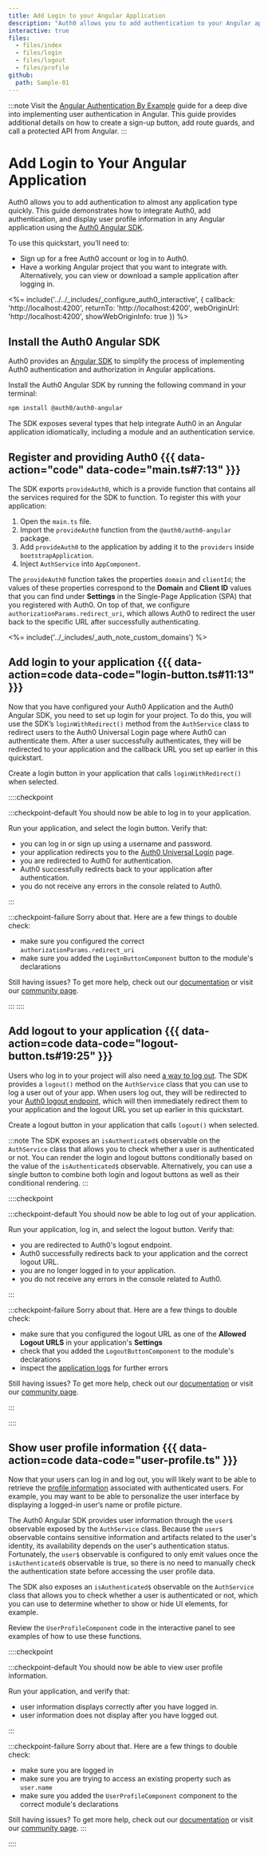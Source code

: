 ```yaml
---
title: Add Login to your Angular Application
description: "Auth0 allows you to add authentication to your Angular application and gain access to user profile information. This guide demonstrates common snippets used to integrate Auth0 with any new or existing Angular application using the Auth0 Angular SDK."
interactive: true
files:
  - files/index
  - files/login
  - files/logout
  - files/profile
github:
  path: Sample-01
---
```


:::note
Visit the <a href="https://developer.auth0.com/resources/guides/spa/angular/basic-authentication" target="_blank" rel="noreferrer">Angular Authentication By Example</a> guide for a deep dive into implementing user authentication in Angular. This guide provides additional details on how to create a sign-up button, add route guards, and call a protected API from Angular.
:::

# Add Login to Your Angular Application

Auth0 allows you to add authentication to almost any application type quickly. This guide demonstrates how to integrate Auth0, add authentication, and display user profile information in any Angular application using the <a href="https://github.com/auth0/auth0-angular" target="_blank" rel="noreferrer">Auth0 Angular SDK</a>.

To use this quickstart, you’ll need to:

- Sign up for a free Auth0 account or log in to Auth0.
- Have a working Angular project that you want to integrate with. Alternatively, you can view or download a sample application after logging in.

<%= include('../../_includes/_configure_auth0_interactive', { 
  callback: 'http://localhost:4200',
  returnTo: 'http://localhost:4200',
  webOriginUrl: 'http://localhost:4200',
  showWebOriginInfo: true
}) %>

## Install the Auth0 Angular SDK

Auth0 provides an <a href="https://github.com/auth0/auth0-angular" target="_blank" rel="noreferrer">Angular SDK</a> to simplify the process of implementing Auth0 authentication and authorization in Angular applications.

Install the Auth0 Angular SDK by running the following command in your terminal:

```bash
npm install @auth0/auth0-angular
```

The SDK exposes several types that help integrate Auth0 in an Angular application idiomatically, including a module and an authentication service.

## Register and providing Auth0 {{{ data-action="code" data-code="main.ts#7:13" }}}

The SDK exports `provideAuth0`, which is a provide function that contains all the services required for the SDK to function. To register this with your application:

1. Open the `main.ts` file.
2. Import the `provideAuth0` function from the `@auth0/auth0-angular` package.
3. Add `provideAuth0` to the application by adding it to the `providers` inside `bootstrapApplication`.
4. Inject `AuthService` into `AppComponent`.

The `provideAuth0` function takes the properties `domain` and `clientId`; the values of these properties correspond to the **Domain** and **Client ID** values that you can find under **Settings** in the Single-Page Application (SPA) that you registered with Auth0. On top of that, we configure `authorizationParams.redirect_uri`, which allows Auth0 to redirect the user back to the specific URL after successfully authenticating.

<%= include('../_includes/_auth_note_custom_domains') %>

## Add login to your application {{{ data-action=code data-code="login-button.ts#11:13" }}}

Now that you have configured your Auth0 Application and the Auth0 Angular SDK, you need to set up login for your project. To do this, you will use the SDK’s `loginWithRedirect()` method from the `AuthService` class to redirect users to the Auth0 Universal Login page where Auth0 can authenticate them. After a user successfully authenticates, they will be redirected to your application and the callback URL you set up earlier in this quickstart.

Create a login button in your application that calls `loginWithRedirect()` when selected.

::::checkpoint

:::checkpoint-default
You should now be able to log in to your application.

Run your application, and select the login button. Verify that:

- you can log in or sign up using a username and password.
- your application redirects you to the <a href="https://auth0.com/universal-login" target="_blank" rel="noreferrer">Auth0 Universal Login</a> page.
- you are redirected to Auth0 for authentication.
- Auth0 successfully redirects back to your application after authentication.
- you do not receive any errors in the console related to Auth0.

:::

:::checkpoint-failure
Sorry about that. Here are a few things to double check:

- make sure you configured the correct `authorizationParams.redirect_uri`
- make sure you added the `LoginButtonComponent` button to the module's declarations

Still having issues? To get more help, check out our <a href="/" target="_blank" rel="noreferrer">documentation</a> or visit our <a href="https://community.auth0.com" target="_blank" rel="noreferrer">community page</a>.

:::
::::

## Add logout to your application {{{ data-action=code data-code="logout-button.ts#19:25" }}}

Users who log in to your project will also need <a href="/logout/guides/logout-auth0" target="_blank" rel="noreferrer">a way to log out</a>. The SDK provides a `logout()` method on the `AuthService` class that you can use to log a user out of your app. When users log out, they will be redirected to your <a href="/api/authentication?javascript#logout" target="_blank" rel="noreferrer">Auth0 logout endpoint</a>, which will then immediately redirect them to your application and the logout URL you set up earlier in this quickstart.

Create a logout button in your application that calls `logout()` when selected.

:::note
The SDK exposes an `isAuthenticated$` observable on the `AuthService` class that allows you to check whether a user is authenticated or not. You can render the login and logout buttons conditionally based on the value of the `isAuthenticated$` observable. Alternatively, you can use a single button to combine both login and logout buttons as well as their conditional rendering.
:::

::::checkpoint

:::checkpoint-default
You should now be able to log out of your application.

Run your application, log in, and select the logout button. Verify that:

- you are redirected to Auth0's logout endpoint.
- Auth0 successfully redirects back to your application and the correct logout URL.
- you are no longer logged in to your application.
- you do not receive any errors in the console related to Auth0.

:::

:::checkpoint-failure
Sorry about that. Here are a few things to double check:

- make sure that you configured the logout URL as one of the **Allowed Logout URLS** in your application's **Settings**
- check that you added the `LogoutButtonComponent` to the module's declarations 
- inspect the <a href="https://manage.auth0.com/#/logs" target="_blank" rel="noreferrer">application logs</a> for further errors

Still having issues? To get more help, check out our <a href="/" target="_blank" rel="noreferrer">documentation</a> or visit our <a href="https://community.auth0.com" target="_blank" rel="noreferrer">community page</a>.

:::

::::

## Show user profile information {{{ data-action=code data-code="user-profile.ts" }}}

Now that your users can log in and log out, you will likely want to be able to retrieve the <a href="/users/concepts/overview-user-profile" target="_blank" rel="noreferrer">profile information</a> associated with authenticated users. For example, you may want to be able to personalize the user interface by displaying a logged-in user’s name or profile picture.

The Auth0 Angular SDK provides user information through the `user$` observable exposed by the `AuthService` class. Because the `user$` observable contains sensitive information and artifacts related to the user's identity, its availability depends on the user's authentication status. Fortunately, the `user$` observable is configured to only emit values once the `isAuthenticated$` observable is true, so there is no need to manually check the authentication state before accessing the user profile data.

The SDK also exposes an `isAuthenticated$` observable on the `AuthService` class that allows you to check whether a user is authenticated or not, which you can use to determine whether to show or hide UI elements, for example.

Review the `UserProfileComponent` code in the interactive panel to see examples of how to use these functions.

::::checkpoint

:::checkpoint-default
You should now be able to view user profile information.

Run your application, and verify that:

- user information displays correctly after you have logged in.
- user information does not display after you have logged out.

:::

:::checkpoint-failure
Sorry about that. Here are a few things to double check:

- make sure you are logged in
- make sure you are trying to access an existing property such as `user.name`
- make sure you added the `UserProfileComponent` component to the correct module's declarations

Still having issues? To get more help, check out our <a href="/" target="_blank" rel="noreferrer">documentation</a> or visit our <a href="https://community.auth0.com" target="_blank" rel="noreferrer">community page</a>.
:::

::::
